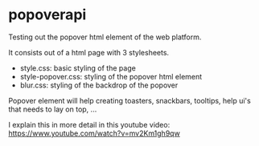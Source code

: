 # popoverapi
Testing out the popover html element of the web platform.

It consists out of a html page with 3 stylesheets.

- style.css: basic styling of the page
- style-popover.css: styling of the popover html element
- blur.css: styling of the backdrop of the popover

Popover element will help creating toasters, snackbars, tooltips, help ui's that needs to lay on top, ...


I explain this in more detail in this youtube video: 
https://www.youtube.com/watch?v=mv2Km1gh9qw
